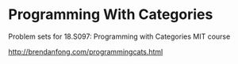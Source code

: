 # Programming With Categories
Problem sets for 18.S097: Programming with Categories MIT course 

http://brendanfong.com/programmingcats.html
